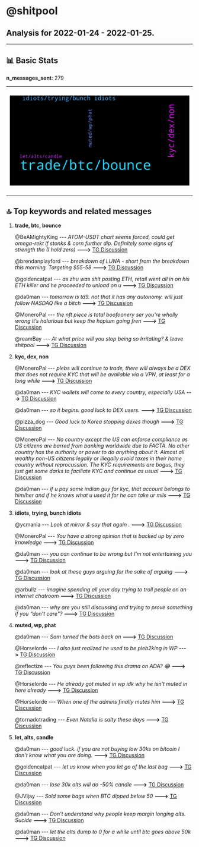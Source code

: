 # **@shitpool**
 ## Analysis for **2022-01-24** - **2022-01-25**.

---

## 📊 **Basic Stats**

**n_messages_sent**: 279

---
![wordcloud](shitpool_1Days_wordcloud.png)

---


## 🔝 **Top keywords and related messages**

1. **trade, btc, bounce**

    @BeAMightyKing --- *ATOM-USDT chart seems forced, could get omega-rekt if stonks & corn further dip. Definitely some signs of strength tho (I hold zero)* **--->** [TG Discussion](https://t.me/shitpool/719630)

    @brendanplayford --- *breakdown of LUNA - short from the breakdown this morning. Targeting $55-58* **--->** [TG Discussion](https://t.me/shitpool/719301)

    @goldencatpat --- *as zhu was shit posting ETH, retail went all in on his ETH killer and he proceeded to unload on u* **--->** [TG Discussion](https://t.me/shitpool/719544)

    @da0man --- *tomorrow is td9.  not that it has any autonomy. will just follow NASDAQ like a bitch* **--->** [TG Discussion](https://t.me/shitpool/719332)

    @MoneroPal --- *the nft piece is total boofoonery ser you’re wholly wrong it’s halarious but keep the hopium going fren* **--->** [TG Discussion](https://t.me/shitpool/719797)

    @reamBay --- *At what price will you stop being so Irritating? & leave shitpool* **--->** [TG Discussion](https://t.me/shitpool/719731)

2. **kyc, dex, non**

    @MoneroPal --- *plebs will continue to trade, there will always be a DEX that does not require KYC that will be available via a VPN, at least for a long while* **--->** [TG Discussion](https://t.me/shitpool/719833)

    @da0man --- *KYC wallets will come to every country, especially USA* **--->** [TG Discussion](https://t.me/shitpool/719847)

    @da0man --- *so it begins. good luck to DEX users.* **--->** [TG Discussion](https://t.me/shitpool/719803)

    @pizza_dog --- *Good luck to Korea stopping dexes though* **--->** [TG Discussion](https://t.me/shitpool/719809)

    @MoneroPal --- *No country except the US can enforce compliance as US citizens are barred from banking worldwide due to FACTA. No other country has the authority or power to do anything about it. Almost all wealthy non-US citizens legally or illegally avoid taxes in their home country without reprocussion.  The KYC requirements are bogus, they just get some darks to faciliate KYC and continue as usual* **--->** [TG Discussion](https://t.me/shitpool/719810)

    @da0man --- *if u pay some indian guy for kyc, that account belongs to him/her and if he knows what u used it for he can take ur mils* **--->** [TG Discussion](https://t.me/shitpool/719814)

3. **idiots, trying, bunch idiots**

    @ycmania --- *Look at mirror & say that again .* **--->** [TG Discussion](https://t.me/shitpool/719795)

    @MoneroPal --- *You have a strong opinion that is backed up by zero knowledge* **--->** [TG Discussion](https://t.me/shitpool/719874)

    @da0man --- *you can continue to be wrong but I’m not entertaining you* **--->** [TG Discussion](https://t.me/shitpool/719448)

    @da0man --- *look at these guys arguing for the sake of arguing* **--->** [TG Discussion](https://t.me/shitpool/719444)

    @arbullz --- *imagine spending all your day trying to troll people on an internet chatroom* **--->** [TG Discussion](https://t.me/shitpool/719740)

    @da0man --- *why are you still discussing and trying to prove something if you “don’t care"?* **--->** [TG Discussion](https://t.me/shitpool/719453)

4. **muted, wp, phat**

    @da0man --- *Sam turned the bots back on* **--->** [TG Discussion](https://t.me/shitpool/719890)

    @Horselorde --- *I also just realized he used to be pleb2king in WP* **--->** [TG Discussion](https://t.me/shitpool/719734)

    @reflectize --- *You guys been following this drama on ADA? 😂* **--->** [TG Discussion](https://t.me/shitpool/719877)

    @Horselorde --- *He already got muted in wp idk why he isn’t muted in here already* **--->** [TG Discussion](https://t.me/shitpool/719733)

    @Horselorde --- *When one of the admins finally mutes him* **--->** [TG Discussion](https://t.me/shitpool/719732)

    @tornadotrading --- *Even Natalia is salty these days* **--->** [TG Discussion](https://t.me/shitpool/719644)

5. **let, alts, candle**

    @da0man --- *good luck. if you  are not buying low 30ks on bitcoin I don’t know what you are doing.* **--->** [TG Discussion](https://t.me/shitpool/719316)

    @goldencatpat --- *let us know when you let go of the last bag* **--->** [TG Discussion](https://t.me/shitpool/719559)

    @da0man --- *lose 30k alts will do -50% candle* **--->** [TG Discussion](https://t.me/shitpool/719585)

    @JVijay --- *Sold some bags when BTC dipped below 50* **--->** [TG Discussion](https://t.me/shitpool/719558)

    @da0man --- *Don’t understand why people keep margin longing alts. Sucide* **--->** [TG Discussion](https://t.me/shitpool/719536)

    @da0man --- *let the alts dump to 0 for a while until btc goes above 50k* **--->** [TG Discussion](https://t.me/shitpool/719329)


